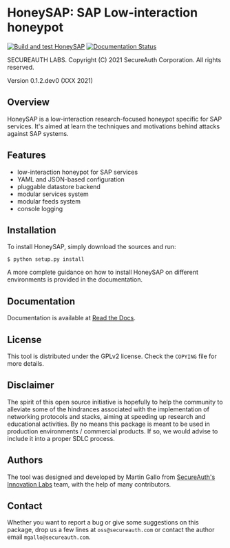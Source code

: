 HoneySAP: SAP Low-interaction honeypot
======================================

[![Build and test HoneySAP](https://github.com/SecureAuthCorp/HoneySAP/actions/workflows/build_and_test.yml/badge.svg)](https://github.com/SecureAuthCorp/HoneySAP/actions/workflows/build_and_test.yml)
[![Documentation Status](https://readthedocs.org/projects/honeysap/badge/?version=latest)](https://honeysap.readthedocs.io/en/latest/?badge=latest)

SECUREAUTH LABS. Copyright (C) 2021 SecureAuth Corporation. All rights reserved.

Version 0.1.2.dev0 (XXX 2021)


Overview
--------

HoneySAP is a low-interaction research-focused honeypot specific for SAP
services. It's aimed at learn the techniques and motivations behind attacks
against SAP systems.


Features
--------

- low-interaction honeypot for SAP services
- YAML and JSON-based configuration
- pluggable datastore backend
- modular services system
- modular feeds system
- console logging


Installation
------------

To install HoneySAP, simply download the sources and run:

    $ python setup.py install

A more complete guidance on how to install HoneySAP on different environments
is provided in the documentation.


Documentation
-------------

Documentation is available at [Read the Docs](https://honeysap.readthedocs.io/en/latest/).


License
-------

This tool is distributed under the GPLv2 license. Check the `COPYING` file for
more details.


Disclaimer
----------

The spirit of this open source initiative is hopefully to help the community to
alleviate some of the hindrances associated with the implementation of
networking protocols and stacks, aiming at speeding up research and educational
activities. By no means this package is meant to be used in production
environments / commercial products. If so, we would advise to include it into a
proper SDLC process.


Authors
-------

The tool was designed and developed by Martin Gallo from [SecureAuth's Innovation
Labs](https://www.secureauth.com/labs/) team, with the help of many contributors.


Contact
-------

Whether you want to report a bug or give some suggestions on this package, drop
us a few lines at `oss@secureauth.com` or contact the author email
`mgallo@secureauth.com`.
